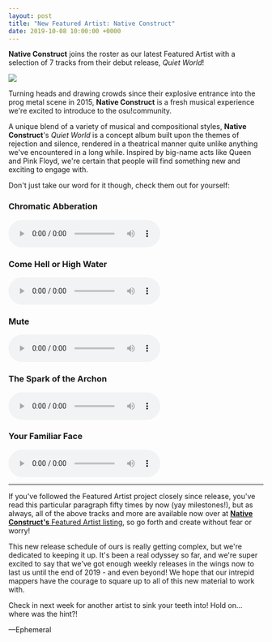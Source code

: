 ```yaml
---
layout: post
title: "New Featured Artist: Native Construct"
date: 2019-10-08 10:00:00 +0000
---
```


**Native Construct** joins the roster as our latest Featured Artist with a selection of 7 tracks from their debut release, *Quiet World*!

![](https://assets.ppy.sh/artists/50/header.jpg)

Turning heads and drawing crowds since their explosive entrance into the prog metal scene in 2015, **Native Construct** is a fresh musical experience we're excited to introduce to the osu!community. 

A unique blend of a variety of musical and compositional styles, **Native Construct**'s *Quiet World* is a concept album built upon the themes of rejection and silence, rendered in a theatrical manner quite unlike anything we've encountered in a long while. Inspired by big-name acts like Queen and Pink Floyd, we're certain that people will find something new and exciting to engage with.

Don't just take our word for it though, check them out for yourself:

### Chromatic Abberation

<audio controls>
    <source src="https://assets.ppy.sh/artists/50/previews/1494.mp3" type="audio/mpeg">
</audio>

### Come Hell or High Water

<audio controls>
    <source src="https://assets.ppy.sh/artists/50/previews/1496.mp3" type="audio/mpeg">
</audio>

### Mute

<audio controls>
    <source src="https://assets.ppy.sh/artists/50/previews/1497.mp3" type="audio/mpeg">
</audio>


### The Spark of the Archon

<audio controls>
    <source src="https://assets.ppy.sh/artists/50/previews/1499.mp3" type="audio/mpeg">
</audio>


### Your Familiar Face

<audio controls>
    <source src="https://assets.ppy.sh/artists/50/previews/1500.mp3" type="audio/mpeg">
</audio>

---

If you've followed the Featured Artist project closely since release, you've read this particular paragraph fifty times by now (yay milestones!), but as always, all of the above tracks and more are available now over at [**Native Construct's** Featured Artist listing](https://osu.ppy.sh/beatmaps/artists/50), so go forth and create without fear or worry!

This new release schedule of ours is really getting complex, but we're dedicated to keeping it up. It's been a real odyssey so far, and we're super excited to say that we've got enough weekly releases in the wings now to last us until the end of 2019 - and even beyond! We hope that our intrepid mappers have the courage to square up to all of this new material to work with.

Check in next week for another artist to sink your teeth into! Hold on... where was the hint?!

—Ephemeral
